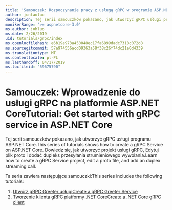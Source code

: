 ```yaml
---
title: 'Samouczek: Rozpoczynanie pracy z usługą gRPC w programie ASP.NET Core'
author: juntaoluo
description: Tej serii samouczków pokazano, jak utworzyć gRPC usługi programu ASP.NET Core. Dowiedz się, jak utworzyć projekt usługi gRPC, Edytuj plik proto i dodać dupleks przesyłania strumieniowego wywołania.
monikerRange: '>= aspnetcore-3.0'
ms.author: johluo
ms.date: 2/26/2019
uid: tutorials/grpc/index
ms.openlocfilehash: e6b19e973a450048ec17fa6899dadc7318c072d8
ms.sourcegitcommit: 57a974556acd09363a58f38c26f74dc21e0d4339
ms.translationtype: MT
ms.contentlocale: pl-PL
ms.lasthandoff: 04/17/2019
ms.locfileid: "59675790"
---
```

# <a name="tutorial-get-started-with-grpc-service-in-aspnet-core"></a><span data-ttu-id="d3831-104">Samouczek: Wprowadzenie do usługi gRPC na platformie ASP.NET Core</span><span class="sxs-lookup"><span data-stu-id="d3831-104">Tutorial: Get started with gRPC service in ASP.NET Core</span></span>

<span data-ttu-id="d3831-105">Tej serii samouczków pokazano, jak utworzyć gRPC usługi programu ASP.NET Core.</span><span class="sxs-lookup"><span data-stu-id="d3831-105">This series of tutorials shows how to create a gRPC Service on ASP.NET Core.</span></span> <span data-ttu-id="d3831-106">Dowiedz się, jak utworzyć projekt usługi gRPC, Edytuj plik proto i dodać dupleks przesyłania strumieniowego wywołania.</span><span class="sxs-lookup"><span data-stu-id="d3831-106">Learn how to create a gRPC Service project, edit a proto file, and add an duplex streaming call.</span></span>

<span data-ttu-id="d3831-107">Ta seria zawiera następujące samouczki:</span><span class="sxs-lookup"><span data-stu-id="d3831-107">This series includes the following tutorials:</span></span>

1. [<span data-ttu-id="d3831-108">Utwórz gRPC Greeter usługi</span><span class="sxs-lookup"><span data-stu-id="d3831-108">Create a gRPC Greeter Service</span></span>](xref:tutorials/grpc/grpc-start)
2. [<span data-ttu-id="d3831-109">Tworzenie klienta gRPC platformy .NET Core</span><span class="sxs-lookup"><span data-stu-id="d3831-109">Create a .NET Core gRPC client</span></span>](xref:tutorials/grpc/grpc-client)


